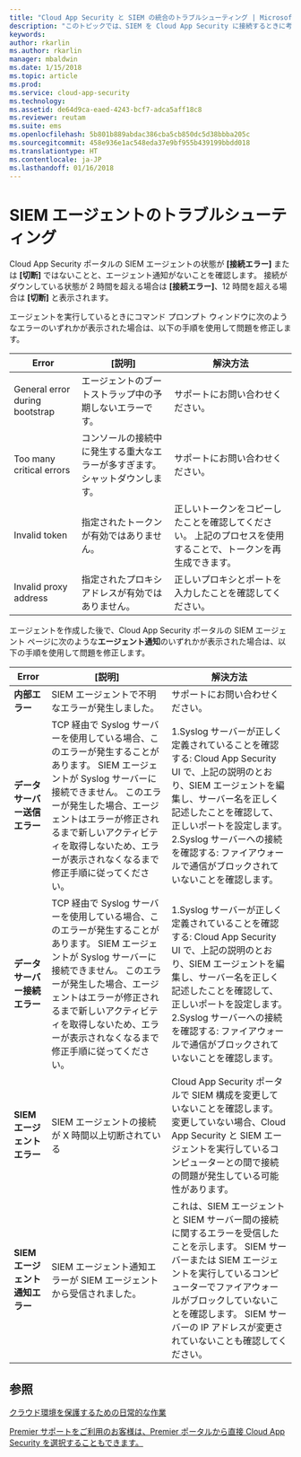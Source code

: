 ```yaml
---
title: "Cloud App Security と SIEM の統合のトラブルシューティング | Microsoft Docs"
description: "このトピックでは、SIEM を Cloud App Security に接続するときに考えられる問題とその解決方法について説明します。"
keywords: 
author: rkarlin
ms.author: rkarlin
manager: mbaldwin
ms.date: 1/15/2018
ms.topic: article
ms.prod: 
ms.service: cloud-app-security
ms.technology: 
ms.assetid: de64d9ca-eaed-4243-bcf7-adca5aff18c8
ms.reviewer: reutam
ms.suite: ems
ms.openlocfilehash: 5b801b889abdac386cba5cb850dc5d38bbba205c
ms.sourcegitcommit: 458e936e1ac548eda37e9bf955b439199bbdd018
ms.translationtype: HT
ms.contentlocale: ja-JP
ms.lasthandoff: 01/16/2018
---
```

# <a name="troubleshooting-the-siem-agent"></a>SIEM エージェントのトラブルシューティング

Cloud App Security ポータルの SIEM エージェントの状態が **[接続エラー]** または **[切断]** ではないことと、エージェント通知がないことを確認します。 接続がダウンしている状態が 2 時間を超える場合は **[接続エラー]**、12 時間を超える場合は **[切断]** と表示されます。

エージェントを実行しているときにコマンド プロンプト ウィンドウに次のようなエラーのいずれかが表示された場合は、以下の手順を使用して問題を修正します。

|Error|[説明]|解決方法|
|----|----|----|
|General error during bootstrap|エージェントのブートストラップ中の予期しないエラーです。|サポートにお問い合わせください。|
|Too many critical errors|コンソールの接続中に発生する重大なエラーが多すぎます。 シャットダウンします。|サポートにお問い合わせください。|
|Invalid token|指定されたトークンが有効ではありません。|正しいトークンをコピーしたことを確認してください。 上記のプロセスを使用することで、トークンを再生成できます。|
|Invalid proxy address|指定されたプロキシ アドレスが有効ではありません。|正しいプロキシとポートを入力したことを確認してください。|


エージェントを作成した後で、Cloud App Security ポータルの SIEM エージェント ページに次のような**エージェント通知**のいずれかが表示された場合は、以下の手順を使用して問題を修正します。

|Error|[説明]|解決方法|
|----|----|----|
|**内部エラー**|SIEM エージェントで不明なエラーが発生しました。|サポートにお問い合わせください。|
|**データ サーバー送信エラー**|TCP 経由で Syslog サーバーを使用している場合、このエラーが発生することがあります。 SIEM エージェントが Syslog サーバーに接続できません。  このエラーが発生した場合、エージェントはエラーが修正されるまで新しいアクティビティを取得しないため、エラーが表示されなくなるまで修正手順に従ってください。|1.Syslog サーバーが正しく定義されていることを確認する: Cloud App Security UI で、上記の説明のとおり、SIEM エージェントを編集し、サーバー名を正しく記述したことを確認して、正しいポートを設定します。 </br>2.Syslog サーバーへの接続を確認する: ファイアウォールで通信がブロックされていないことを確認します。| 
|**データ サーバー接続エラー**| TCP 経由で Syslog サーバーを使用している場合、このエラーが発生することがあります。 SIEM エージェントが Syslog サーバーに接続できません。  このエラーが発生した場合、エージェントはエラーが修正されるまで新しいアクティビティを取得しないため、エラーが表示されなくなるまで修正手順に従ってください。|1.Syslog サーバーが正しく定義されていることを確認する: Cloud App Security UI で、上記の説明のとおり、SIEM エージェントを編集し、サーバー名を正しく記述したことを確認して、正しいポートを設定します。 </br>2.Syslog サーバーへの接続を確認する: ファイアウォールで通信がブロックされていないことを確認します。|
|**SIEM エージェント エラー**|SIEM エージェントの接続が X 時間以上切断されている|Cloud App Security ポータルで SIEM 構成を変更していないことを確認します。 変更していない場合、Cloud App Security と SIEM エージェントを実行しているコンピューターとの間で接続の問題が発生している可能性があります。|
|**SIEM エージェント通知エラー**|SIEM エージェント通知エラーが SIEM エージェントから受信されました。|これは、SIEM エージェントと SIEM サーバー間の接続に関するエラーを受信したことを示します。 SIEM サーバーまたは SIEM エージェントを実行しているコンピューターでファイアウォールがブロックしていないことを確認します。 SIEM サーバーの IP アドレスが変更されていないことも確認してください。|



## <a name="see-also"></a>参照  
[クラウド環境を保護するための日常的な作業](daily-activities-to-protect-your-cloud-environment.md)   

[Premier サポートをご利用のお客様は、Premier ポータルから直接 Cloud App Security を選択することもできます。](https://premier.microsoft.com/)  
  
  